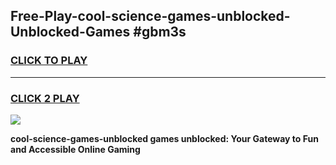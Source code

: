 
## Free-Play-cool-science-games-unblocked-Unblocked-Games #gbm3s
<h3>
<a href="https://news.freeplayer.one?title=cool-science-games-unblocked&ref=8M">CLICK TO PLAY</a></h3>
<hr>

<h3>
<a href="https://news.freeplayer.one?title=cool-science-games-unblocked&ref=8M">CLICK 2 PLAY</a>
  
</h3>

<a href="https://news.freeplayer.one?title=cool-science-games-unblocked&ref=8M"><img src="https://clearcache.store/games.png"></a>


**cool-science-games-unblocked games unblocked: Your Gateway to Fun and Accessible Online Gaming**
